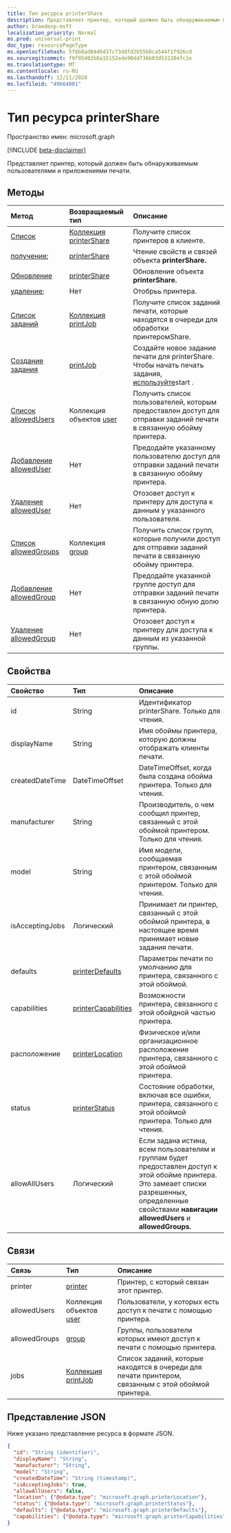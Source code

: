 ```yaml
---
title: Тип ресурса printerShare
description: Представляет принтер, который должен быть обнаруживаемым пользователями и приложениями печати.
author: braedenp-msft
localization_priority: Normal
ms.prod: universal-print
doc_type: resourcePageType
ms.openlocfilehash: 5f8b8ad8446d37c73ddfd2b55b8ca544f1f926cd
ms.sourcegitcommit: f9f95402b8a15152ede90dd736b03d532204fc2e
ms.translationtype: MT
ms.contentlocale: ru-RU
ms.lasthandoff: 12/11/2020
ms.locfileid: "49664081"
---
```

# <a name="printershare-resource-type"></a>Тип ресурса printerShare

Пространство имен: microsoft.graph

[!INCLUDE [beta-disclaimer](../../includes/beta-disclaimer.md)]

Представляет принтер, который должен быть обнаруживаемым пользователями и приложениями печати.

## <a name="methods"></a>Методы

| Метод       | Возвращаемый тип | Описание |
|:-------------|:------------|:------------|
| [Список](../api/print-list-shares.md) | [Коллекция printerShare](printershare.md) | Получите список принтеров в клиенте. |
| [получение](../api/printershare-get.md); | [printerShare](printershare.md) | Чтение свойств и связей объекта **printerShare.** |
| [Обновление](../api/printershare-update.md) | [printerShare](printershare.md) | Обновление объекта **printerShare.** |
| [удаление](../api/printershare-delete.md); | Нет | Отобрьь принтера. |
| [Список заданий](../api/printershare-list-jobs.md) | [Коллекция printJob](printjob.md) | Получите список заданий печати, которые находятся в очереди для обработки принтеромShare. |
| [Создание задания](../api/printershare-post-jobs.md) | [printJob](printjob.md) | Создайте новое задание печати для printerShare. Чтобы начать печать задания, [используйте](../api/printjob-start.md)start . |
| [Список allowedUsers](../api/printershare-list-allowedusers.md) | Коллекция объектов [user](user.md) | Получить список пользователей, которым предоставлен доступ для отправки заданий печати в связанную обойму принтера. |
| [Добавление allowedUser](../api/printershare-post-allowedusers.md) | Нет | Предодайте указанному пользователю доступ для отправки заданий печати в связанную обойму принтера. |
| [Удаление allowedUser](../api/printershare-delete-alloweduser.md) | Нет | Отозовет доступ к принтеру для доступа к данным у указанного пользователя. |
| [Список allowedGroups](../api/printershare-list-allowedgroups.md) | Коллекция [group](group.md) | Получить список групп, которые получили доступ для отправки заданий печати в связанную обойму принтера. |
| [Добавление allowedGroup](../api/printershare-post-allowedgroups.md) | Нет | Предодайте указанной группе доступ для отправки заданий печати в связанную обную долю принтера. |
| [Удаление allowedGroup](../api/printershare-delete-allowedgroup.md) | Нет | Отозовет доступ к принтеру для доступа к данным из указанной группы. |

## <a name="properties"></a>Свойства
| Свойство     | Тип        | Описание |
|:-------------|:------------|:------------|
|id|String| Идентификатор printerShare. Только для чтения.|
|displayName|String|Имя обоймы принтера, которую должны отображать клиенты печати.|
|createdDateTime|DateTimeOffset|DateTimeOffset, когда была создана обойма принтера. Только для чтения.|
|manufacturer|String|Производитель, о чем сообщил принтер, связанный с этой обоймой принтером. Только для чтения.|
|model|String|Имя модели, сообщаемая принтером, связанным с этой обоймой принтером. Только для чтения.|
|isAcceptingJobs|Логический|Принимает ли принтер, связанный с этой обоймой принтера, в настоящее время принимает новые задания печати.|
|defaults|[printerDefaults](printerdefaults.md)|Параметры печати по умолчанию для принтера, связанного с этой обоймой.|
|capabilities|[printerCapabilities](printercapabilities.md)|Возможности принтера, связанного с этой обойдной частью принтера.|
|расположение|[printerLocation](printerlocation.md)|Физическое и/или организационное расположение принтера, связанного с этой обоймой принтера.|
|status|[printerStatus](printerstatus.md)|Состояние обработки, включая все ошибки, принтера, связанного с этой обоймой принтера. Только для чтения.|
|allowAllUsers|Логический|Если задана истина, всем пользователям и группам будет предоставлен доступ к этой обойме принтера. Это замеает списки разрешенных, определенные свойствами **навигации allowedUsers** и **allowedGroups.**|

## <a name="relationships"></a>Связи
| Связь | Тип        | Описание |
|:-------------|:------------|:------------|
|printer|[printer](printer.md)|Принтер, с который связан этот принтер. |
|allowedUsers|Коллекция объектов [user](user.md)|Пользователи, у которых есть доступ к печати с помощью принтера.|
|allowedGroups|[group](group.md)|Группы, пользователи которых имеют доступ к печати с помощью принтера.|
|jobs|[Коллекция printJob](printjob.md)| Список заданий, которые находятся в очереди для печати принтером, связанным с этой обоймой принтера.|

## <a name="json-representation"></a>Представление JSON

Ниже указано представление ресурса в формате JSON.

<!-- {
  "blockType": "resource",
  "optionalProperties": [

  ],
  "@odata.type": "microsoft.graph.printerShare",
  "keyProperty": "id",
  "baseType":"microsoft.graph.entity"
}-->

```json
{
  "id": "String (identifier)",
  "displayName": "String",
  "manufacturer": "String",
  "model": "String",
  "createdDateTime": "String (timestamp)",
  "isAcceptingJobs": true,
  "allowAllUsers": false,
  "location": {"@odata.type": "microsoft.graph.printerLocation"},
  "status": {"@odata.type": "microsoft.graph.printerStatus"},
  "defaults": {"@odata.type": "microsoft.graph.printerDefaults"},
  "capabilities": {"@odata.type": "microsoft.graph.printerCapabilities"}
}
```

<!-- uuid: 8fcb5dbc-d5aa-4681-8e31-b001d5168d79
2015-10-25 14:57:30 UTC -->
<!-- {
  "type": "#page.annotation",
  "description": "printerShare resource",
  "keywords": "",
  "section": "documentation",
  "tocPath": ""
}-->


